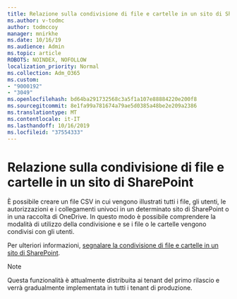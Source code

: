 ```yaml
---
title: Relazione sulla condivisione di file e cartelle in un sito di SharePoint
ms.author: v-todmc
author: todmccoy
manager: mnirkhe
ms.date: 10/16/19
ms.audience: Admin
ms.topic: article
ROBOTS: NOINDEX, NOFOLLOW
localization_priority: Normal
ms.collection: Adm_O365
ms.custom:
- "9000192"
- "3049"
ms.openlocfilehash: bd64ba291732568c3a5f1a107e88884220e200f8
ms.sourcegitcommit: 8e1fa99a781674a79ae5d0385a48be2e209a2386
ms.translationtype: MT
ms.contentlocale: it-IT
ms.lasthandoff: 10/16/2019
ms.locfileid: "37554333"
---
```

# <a name="report-on-file-and-folder-sharing-in-a-sharepoint-site"></a>Relazione sulla condivisione di file e cartelle in un sito di SharePoint

È possibile creare un file CSV in cui vengono illustrati tutti i file, gli utenti, le autorizzazioni e i collegamenti univoci in un determinato sito di SharePoint o in una raccolta di OneDrive. In questo modo è possibile comprendere la modalità di utilizzo della condivisione e se i file o le cartelle vengono condivisi con gli utenti.

Per ulteriori informazioni, [segnalare la condivisione di file e cartelle in un sito di SharePoint](https://docs.microsoft.com/en-us/sharepoint/sharing-reports).

> [!NOTE]
> Questa funzionalità è attualmente distribuita ai tenant del primo rilascio e verrà gradualmente implementata in tutti i tenant di produzione.